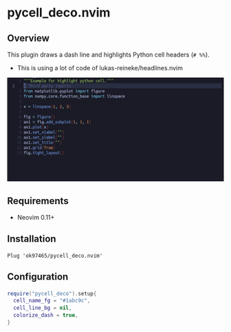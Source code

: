 # pycell_deco.nvim

## Overview

This plugin draws a dash line and highlights Python cell headers (`# %%`).

- This is using a lot of code of lukas-reineke/headlines.nvim

![DEMO](/doc/demo.gif)

## Requirements

- Neovim 0.11+

## Installation

```vim
Plug 'ok97465/pycell_deco.nvim'
```

## Configuration

```lua
require("pycell_deco").setup{
  cell_name_fg = "#1abc9c",
  cell_line_bg = nil,
  colorize_dash = true,
}
```
